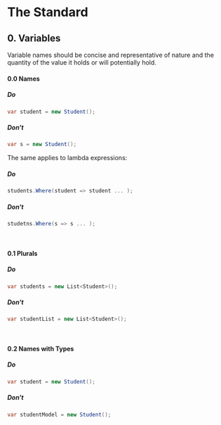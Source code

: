 # The Standard

## 0. Variables
Variable names should be concise and representative of nature and the quantity of the value it holds or will potentially hold.

#### 0.0 Names
##### Do
```cs
var student = new Student();
```
##### Don't
```cs
var s = new Student();
```

The same applies to lambda expressions:
##### Do
```cs
students.Where(student => student ... );
```
##### Don't
```cs
studetns.Where(s => s ... );
```
<br />

#### 0.1 Plurals 
##### Do
```cs
var students = new List<Student>();
```
##### Don't
```cs
var studentList = new List<Student>();
```
<br />

#### 0.2 Names with Types

##### Do
```cs
var student = new Student();
```
##### Don't
```cs
var studentModel = new Student();
```


